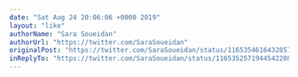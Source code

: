 ```yaml
---
date: "Sat Aug 24 20:06:06 +0000 2019"
layout: "like"
authorName: "Sara Soueidan"
authorUrl: "https://twitter.com/SaraSoueidan"
originalPost: "https://twitter.com/SaraSoueidan/status/1165354616432857088"
inReplyTo: "https://twitter.com/SaraSoueidan/status/1165352571944542208"
---
```

